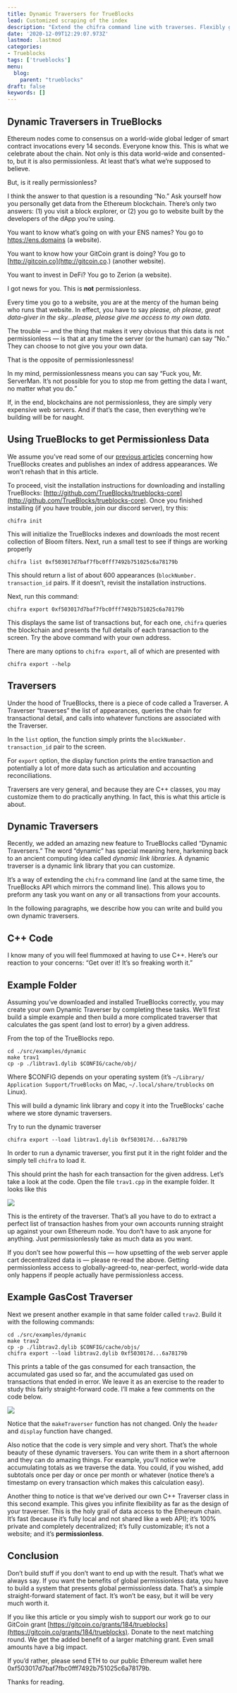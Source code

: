 ```yaml
---
title: Dynamic Traversers for TrueBlocks
lead: Customized scraping of the index
description: "Extend the chifra command line with traverses. Flexibly grab whatever data you need"
date: '2020-12-09T12:29:07.973Z'
lastmod: .lastmod
categories:
- Trueblocks
tags: ['trueblocks']
menu:
  blog:
    parent: "trueblocks"
draft: false
keywords: []
---
```


## Dynamic Traversers in TrueBlocks

Ethereum nodes come to consensus on a world-wide global ledger of smart contract invocations every 14 seconds.
Everyone know this. This is what we celebrate about the chain. Not only is this data world-wide and consented-to,
but it is also permissionless. At least that’s what we’re supposed to believe.

But, is it really permissionless?

I think the answer to that question is a resounding “No.” Ask yourself how you personally get data from the
Ethereum blockchain. There’s only two answers: (1) you visit a block explorer, or (2) you go to website built
by the developers of the dApp you’re using.

You want to know what’s going on with your ENS names? You go to https://ens.domains (a website).

You want to know how your GitCoin grant is doing? You go to [http://gitcoin.co](http://gitcoin.co.) (another website).

You want to invest in DeFi? You go to Zerion (a website).

I got news for you. This is **not** permissionless.

Every time you go to a website, you are at the mercy of the human being who runs that website. In effect, you have
to say _please, oh please, great data-giver in the sky…please, please give me access to my own data._

The trouble — and the thing that makes it very obvious that this data is not permissionless — is that at any time
the server (or the human) can say “No.” They can choose to not give you your own data.

That is the opposite of permissionlessness!

In my mind, permissionlessness means you can say “Fuck you, Mr. ServerMan. It’s not possible for you to stop me from
getting the data I want, no matter what you do.”

If, in the end, blockchains are not permissionless, they are simply very expensive web servers. And if that’s the case,
then everything we’re building will be for naught.

## Using TrueBlocks to get Permissionless Data

We assume you’ve read some of our [previous articles](/blog) concerning how TrueBlocks
creates and publishes an index of address appearances. We won’t rehash that in this article.

To proceed, visit the installation instructions for downloading and installing TrueBlocks: [http://github.com/TrueBlocks/trueblocks-core](http://github.com/TrueBlocks/trueblocks-core).
Once you finished installing (if you have trouble, join our discord server), try this:

```[shell]
chifra init
```

This will initialize the TrueBlocks indexes and downloads the most recent collection of Bloom filters. Next, run
a small test to see if things are working properly

```[shell]
chifra list 0xf503017d7baf7fbc0fff7492b751025c6a78179b
```

This should return a list of about 600 appearances (`blockNumber. transaction_id` pairs. If it doesn’t, revisit the installation instructions.

Next, run this command:

```[shell]
chifra export 0xf503017d7baf7fbc0fff7492b751025c6a78179b
```

This displays the same list of transactions but, for each one, `chifra` queries the blockchain and presents the full details of each transaction to the screen. Try the above command with your own address.

There are many options to `chifra export`, all of which are presented with

```[shell]
chifra export --help
```

## Traversers

Under the hood of TrueBlocks, there is a piece of code called a Traverser. A Traverser “traverses” the list of appearances, queries the chain for transactional detail, and calls into whatever functions are associated with the Traverser.

In the `list` option, the function simply prints the `blockNumber. transaction_id` pair to the screen.

For `export` option, the display function prints the entire transaction and potentially a lot of more data such as articulation and accounting reconciliations.

Traversers are very general, and because they are C++ classes, you may customize them to do practically anything. In fact, this is what this article is about.

## Dynamic Traversers

Recently, we added an amazing new feature to TrueBlocks called “Dynamic Traversers.” The word “dynamic” has special meaning here, harkening back to an ancient computing idea called _dynamic link libraries_. A dynamic traverser is a dynamic link library that you can customize.

It’s a way of extending the `chifra` command line (and at the same time, the TrueBlocks API which mirrors the command line). This allows you to preform any task you want on any or all transactions from your accounts.

In the following paragraphs, we describe how you can write and build you own dynamic traversers.

## C++ Code

I know many of you will feel flummoxed at having to use C++. Here’s our reaction to your concerns: “Get over it! It’s so freaking worth it.”

## Example Folder

Assuming you’ve downloaded and installed TrueBlocks correctly, you may create your own Dynamic Traverser by completing these tasks. We’ll first build a simple example and then build a more complicated traverser that calculates the gas spent (and lost to error) by a given address.

From the top of the TrueBlocks repo.

```[shell]
cd ./src/examples/dynamic  
make trav1  
cp -p ./libtrav1.dylib $CONFIG/cache/obj/
```

Where $CONFIG depends on your operating system (it’s `~/Library/ Application Support/TrueBlocks` on Mac, `~/.local/share/trublocks` on Linux).

This will build a dynamic link library and copy it into the TrueBlocks’ cache where we store dynamic traversers.

Try to run the dynamic traverser

```[shell]
chifra export --load libtrav1.dylib 0xf503017d...6a78179b
```

In order to run a dynamic traverser, you first put it in the right folder and the simply tell `chifra` to load it.

This should print the hash for each transaction for the given address. Let’s take a look at the code. Open the file `trav1.cpp` in the example folder. It looks like this

![](https://miro.medium.com/max/3568/1*SnG659FoS0OA77uLeBNHnw.png)

This is the entirety of the traverser. That’s all you have to do to extract a perfect list of transaction hashes from your own accounts running straight up against your own Ethereum node. You don’t have to ask anyone for anything. Just permissionlessly take as much data as you want.

If you don’t see how powerful this — how upsetting of the web server apple cart decentralized data is — please re-read the above. Getting permissionless access to globally-agreed-to, near-perfect, world-wide data only happens if people actually have permissionless access.

## Example GasCost Traverser

Next we present another example in that same folder called `trav2`. Build it with the following commands:

```[shell]
cd ./src/examples/dynamic  
make trav2  
cp -p ./libtrav2.dylib $CONFIG/cache/objs/  
chifra export --load libtrav2.dylib 0xf503017d...6a78179b
```

This prints a table of the gas consumed for each transaction, the accumulated gas used so far, and the accumulated gas used on transactions that ended in error. We leave it as an exercise to the reader to study this fairly straight-forward code. I’ll make a few comments on the code below.

![](https://miro.medium.com/max/4336/1*49tNDX89nLCoIWvF7qdyEg.png)

Notice that the `makeTraverser` function has not changed. Only the `header` and `display` function have changed.

Also notice that the code is very simple and very short. That’s the whole beauty of these dynamic traversers. You can write them in a short afternoon and they can do amazing things. For example, you’ll notice we’re accumulating totals as we traverse the data. You could, if you wished, add subtotals once per day or once per month or whatever (notice there’s a timestamp on every transaction which makes this calculation easy).

Another thing to notice is that we’ve derived our own C++ Traverser class in this second example. This gives you infinite flexibility as far as the design of your traverser. This is the holy grail of data access to the Ethereum chain. It’s fast (because it’s fully local and not shared like a web API); it’s 100% private and completely decentralized; it’s fully customizable; it’s not a website; and it’s **permissionless**.

## Conclusion

Don’t build stuff if you don’t want to end up with the result. That’s what we always say. If you want the benefits of global permissionless data, you have to build a system that presents global permissionless data. That’s a simple straight-forward statement of fact. It’s won’t be easy, but it will be very much worth it.

If you like this article or you simply wish to support our work go to our GitCoin grant [https://gitcoin.co/grants/184/trueblocks](https://gitcoin.co/grants/184/trueblocks). Donate to the next matching round. We get the added benefit of a larger matching grant. Even small amounts have a big impact.

If you’d rather, please send ETH to our public Ethereum wallet here 0xf503017d7baf7fbc0fff7492b751025c6a78179b.

Thanks for reading.
